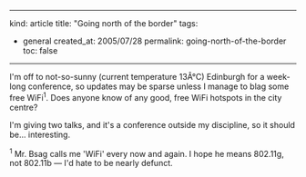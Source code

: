 -----
kind: article
title: "Going north of the border"
tags:
- general
created_at: 2005/07/28
permalink: going-north-of-the-border
toc: false
-----

<p>I'm off to not-so-sunny (current temperature 13Â°C) Edinburgh for a week-long conference, so updates may be sparse unless I manage to blag some free WiFi<sup>1</sup>. Does anyone know of any good, free WiFi hotspots in the city centre?</p>

<p>I'm giving two talks, and it's a conference outside my discipline, so it should be... interesting.</p>

<p><sup>1</sup> Mr. Bsag calls me 'WiFi' every now and again. I hope he means 802.11g, not 802.11b &mdash; I'd hate to be nearly defunct.</p>




